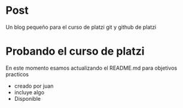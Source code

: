 # Post
Un blog pequeño para el curso de platzi git y github de platzi

# Probando el curso de platzi

En este momento esamos actualizando el README.md para objetivos practicos

* creado por juan
* incluye algo
* Disponible